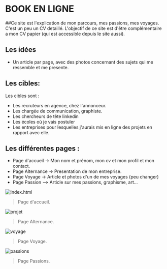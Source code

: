 # BOOK EN LIGNE 
##Ce site est l'explication de mon parcours, mes passions, mes voyages. C'est un peu un CV detaillé. 
L'objectif de ce site est d'être complémentaire a mon CV papier (qui est accessible depuis le site aussi). 


## Les idées

* Un article par page, avec des photos concernant des sujets qui me ressemble et me presente.  

## Les cibles:

Les cibles sont :
* Les recruteurs en agence, chez l'annonceur. 
* Les chargée de communication, graphiste.
* Les chercheurs de tête linkedin
* Les écoles où je vais postuler 
* Les entreprises pour lesquelles j'aurais mis en ligne des projets en rapport avec elle. 

## Les différentes pages :

* Page d'accueil -> Mon nom et prénom, mon cv et mon profil et mon contact.  
* Page Alternance -> Presentation de mon entreprise.
* Page Voyage -> Article et photos d'un de mes voyages (peu changer)
* Page Passion --> Article sur mes passions, graphisme, art...


![Index.html](https://www.noelshack.com/2018-27-4-1530783515-page1-01.jpg)
> Page d'accueil.

![projet](https://www.noelshack.com/2018-27-4-1530783569-page-2-02.jpg)
> Page Alternance.

![voyage](https://www.noelshack.com/2018-27-4-1530783599-page-3-03.jpg)
> Page Voyage.

![passions](https://www.noelshack.com/2018-27-4-1530783619-page-4-04.jpg)
> Page Passions.
